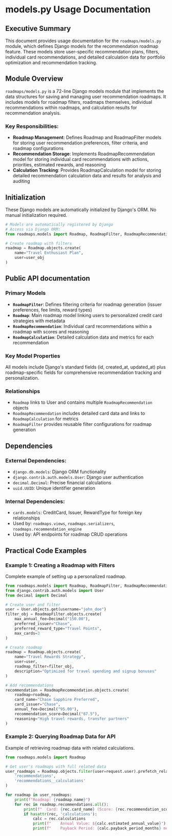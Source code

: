 # models.py Usage Documentation

## Executive Summary
This document provides usage documentation for the `roadmaps/models.py` module, which defines Django models for the recommendation roadmap feature. These models store user-specific recommendation plans, filters, individual card recommendations, and detailed calculation data for portfolio optimization and recommendation tracking.

## Module Overview
`roadmaps/models.py` is a 72-line Django models module that implements the data structures for saving and managing user recommendation roadmaps. It includes models for roadmap filters, roadmaps themselves, individual recommendations within roadmaps, and calculation results for recommendation analysis.

### Key Responsibilities:
- **Roadmap Management**: Defines Roadmap and RoadmapFilter models for storing user recommendation preferences, filter criteria, and roadmap configurations
- **Recommendation Storage**: Implements RoadmapRecommendation model for storing individual card recommendations with actions, priorities, estimated rewards, and reasoning
- **Calculation Tracking**: Provides RoadmapCalculation model for storing detailed recommendation calculation data and results for analysis and auditing

## Initialization
These Django models are automatically initialized by Django's ORM. No manual initialization required.

```python
# Models are automatically registered by Django
# Access via Django ORM:
from roadmaps.models import Roadmap, RoadmapFilter, RoadmapRecommendation

# Create roadmap with filters
roadmap = Roadmap.objects.create(
    name="Travel Enthusiast Plan",
    user=user_obj
)
```

## Public API documentation

### Primary Models
- **`RoadmapFilter`**: Defines filtering criteria for roadmap generation (issuer preferences, fee limits, reward types)
- **`Roadmap`**: Main roadmap model linking users to personalized credit card strategies with metadata
- **`RoadmapRecommendation`**: Individual card recommendations within a roadmap with scores and reasoning
- **`RoadmapCalculation`**: Detailed calculation data and metrics for each recommendation

### Key Model Properties
All models include Django's standard fields (id, created_at, updated_at) plus roadmap-specific fields for comprehensive recommendation tracking and personalization.

### Relationships
- `Roadmap` links to User and contains multiple `RoadmapRecommendation` objects
- `RoadmapRecommendation` includes detailed card data and links to `RoadmapCalculation` for metrics
- `RoadmapFilter` provides reusable filter configurations for roadmap generation

## Dependencies
### External Dependencies:
- `django.db.models`: Django ORM functionality
- `django.contrib.auth.models.User`: Django user authentication
- `decimal.Decimal`: Precise financial calculations
- `uuid.UUID`: Unique identifier generation

### Internal Dependencies:
- `cards.models`: CreditCard, Issuer, RewardType for foreign key relationships
- Used by: `roadmaps.views`, `roadmaps.serializers`, `roadmaps.recommendation_engine`
- Used by: API endpoints for roadmap CRUD operations

## Practical Code Examples

### Example 1: Creating a Roadmap with Filters
Complete example of setting up a personalized roadmap.

```python
from roadmaps.models import Roadmap, RoadmapFilter, RoadmapRecommendation
from django.contrib.auth.models import User
from decimal import Decimal

# Create user and filter
user = User.objects.get(username="john_doe")
filter_obj = RoadmapFilter.objects.create(
    max_annual_fee=Decimal("150.00"),
    preferred_issuer="Chase",
    preferred_reward_type="Travel Points",
    max_cards=3
)

# Create roadmap
roadmap = Roadmap.objects.create(
    name="Travel Rewards Strategy",
    user=user,
    roadmap_filter=filter_obj,
    description="Optimized for travel spending and signup bonuses"
)

# Add recommendations
recommendation = RoadmapRecommendation.objects.create(
    roadmap=roadmap,
    card_name="Chase Sapphire Preferred",
    card_issuer="Chase",
    annual_fee=Decimal("95.00"),
    recommendation_score=Decimal("87.5"),
    reasoning="High travel rewards, transfer partners"
)
```

### Example 2: Querying Roadmap Data for API
Example of retrieving roadmap data with related calculations.

```python
from roadmaps.models import Roadmap

# Get user's roadmaps with full related data
user_roadmaps = Roadmap.objects.filter(user=request.user).prefetch_related(
    'recommendations',
    'recommendations__calculations'
)

for roadmap in user_roadmaps:
    print(f"Roadmap: {roadmap.name}")
    for rec in roadmap.recommendations.all():
        print(f"  Card: {rec.card_name} (Score: {rec.recommendation_score})")
        if hasattr(rec, 'calculations'):
            calc = rec.calculations
            print(f"    Annual Value: ${calc.estimated_annual_value}")
            print(f"    Payback Period: {calc.payback_period_months} months")
```
